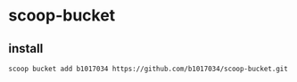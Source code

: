 # scoop-bucket

## install

```
scoop bucket add b1017034 https://github.com/b1017034/scoop-bucket.git
```
